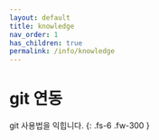 ```yaml
---
layout: default
title: knowledge
nav_order: 1
has_children: true
permalink: /info/knowledge
---
```


# git 연동

git 사용법을 익힙니다.
{: .fs-6 .fw-300 }
